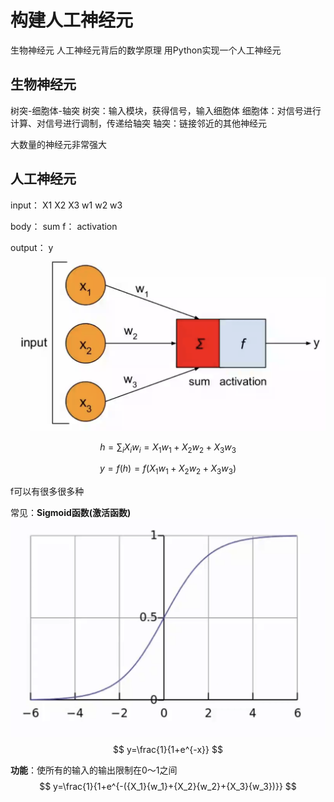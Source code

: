 # 构建人工神经元 #

生物神经元
人工神经元背后的数学原理
用Python实现一个人工神经元

## 生物神经元 ##
 树突-细胞体-轴突
 树突：输入模块，获得信号，输入细胞体
 细胞体：对信号进行计算、对信号进行调制，传递给轴突
 轴突：链接邻近的其他神经元

 大数量的神经元非常强大

 ## 人工神经元 ##

 input： X1  X2  X3
        w1  w2  w3

  body：    sum
  f：    activation

 output：    y  
![Alt text](image.png)


 $$
h = \sum_i{X_i}{w_i} = {X_1}{w_1}+{X_2}{w_2}+{X_3}{w_3}
$$

$$
y = f(h) = f({X_1}{w_1}+{X_2}{w_2}+{X_3}{w_3})
$$

f可以有很多很多种

常见：**Sigmoid函数(激活函数)**
![Alt text](image-1.png)
$$
y=\frac{1}{1+e^{-x}}
$$

**功能**：使所有的输入的输出限制在0～1之间
$$
y=\frac{1}{1+e^{-({X_1}{w_1}+{X_2}{w_2}+{X_3}{w_3})}}
$$